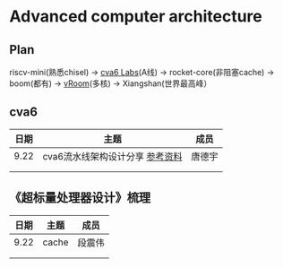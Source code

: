 # Advanced computer architecture



## Plan

riscv-mini(熟悉chisel) -> [cva6 Labs](https://github.com/sifferman/labs-with-cva6)(A线) -> rocket-core(非阻塞cache) -> boom(都有) -> [vRoom](https://github.com/MoonbaseOtago/vroom)(多核) -> Xiangshan(世界最高峰）



## cva6

| 日期 | 主题                                                         | 成员   |
| ---- | ------------------------------------------------------------ | ------ |
| 9.22 | cva6流水线架构设计分享 [参考资料](https://github.com/arch-simulator-sig/simulator-paper/blob/main/cpus/cva6.md) | 唐德宇 |
|      |                                                              |        |
|      |                                                              |        |



## 《超标量处理器设计》梳理

| 日期 | 主题  | 成员   |
| ---- | ----- | ------ |
| 9.22 | cache | 段震伟 |
|      |       |        |
|      |       |        |
